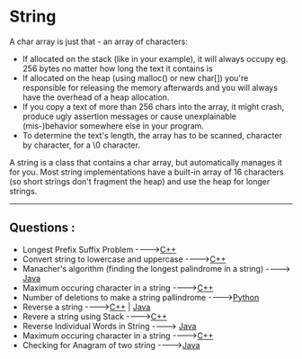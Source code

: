 # String

A char array is just that - an array of characters:

- If allocated on the stack (like in your example), it will always occupy eg. 256 bytes no matter how long the text it contains is
- If allocated on the heap (using malloc() or new char[]) you're responsible for releasing the memory afterwards and you will always have the overhead of a heap allocation.
- If you copy a text of more than 256 chars into the array, it might crash, produce ugly assertion messages or cause unexplainable (mis-)behavior somewhere else in your program.
- To determine the text's length, the array has to be scanned, character by character, for a \0 character.

A string is a class that contains a char array, but automatically manages it for you. Most string implementations have a built-in array of 16 characters (so short strings don't fragment the heap) and use the heap for longer strings.

<hr>

## Questions :

* Longest Prefix Suffix Problem ---->[C++](/Code/C++/longest_prefix_suffix.cpp)
* Convert string to lowercase and uppercase ---->[C++](/Code/C++/string_to_lowercase_and_uppercase.cpp)
* Manacher's algorithm (finding the longest palindrome in a string) ----> [Java](/Code/Java/longPalindrome.java)
* Maximum occuring character in a string ---->[C++](/Code/C++/max_count.cpp)
* Number of deletions to make a string pallindrome ---->[Python](/string/Number_of_deletions_to_make_pallindrome.py)
* Reverse a string ---->[C++](/Code/C++/reverse_string.cpp) | [Java](/Code/Java/reverse_string.java)
* Revere a string using Stack ---->[C++](/Code/C++/reverse_a_string_using_stack.cpp)
* Reverse Individual Words in String ----> [Java](/Code/Java/revindivstring.java)
* Maximum occuring character in a string ---->[C++](/Code/C++/max_count.cpp)
* Checking for Anagram of two string ---->[Java](/Code/Java/Anagram.java)
